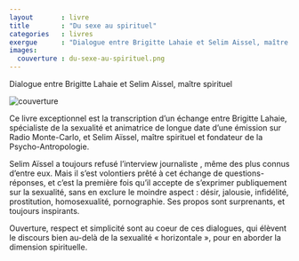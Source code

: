 ```yaml
---
layout       : livre
title        : "Du sexe au spirituel"
categories   : livres
exergue      : "Dialogue entre Brigitte Lahaie et Selim Aissel, maître spirituel"
images:
  couverture : du-sexe-au-spirituel.png
---
```


Dialogue entre Brigitte Lahaie et Selim Aissel, maître spirituel

![couverture](../../images-livres/du-sexe-au-spirituel.png)

Ce livre exceptionnel est la transcription d’un échange entre Brigitte Lahaie, spécialiste de la sexualité et animatrice de longue date d’une émission sur Radio Monte-Carlo, et Selim Aïssel, maître spirituel et fondateur de la Psycho-Antropologie.

Selim Aïssel a toujours refusé l’interview journaliste , même des plus connus d’entre eux. Mais il s’est volontiers prêté à cet échange de questions-réponses, et c’est la première fois qu’il accepte de s’exprimer publiquement sur la sexualité, sans en exclure le moindre aspect : désir, jalousie, infidélité, prostitution, homosexualité, pornographie. Ses propos sont surprenants, et toujours inspirants.

Ouverture, respect et simplicité sont au coeur de ces dialogues, qui élèvent le discours bien au-delà de la sexualité « horizontale », pour en aborder la dimension spirituelle.
